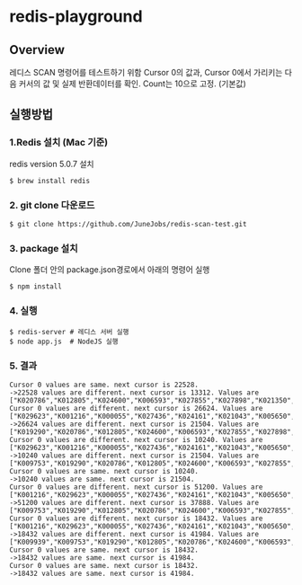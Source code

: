 # redis-playground
## Overview

레디스 SCAN 명령어를 테스트하기 위함
Cursor 0의 값과, Cursor 0에서 가리키는 다음 커서의 값 및 실제 반환데이터를 확인.
Count는 10으로 고정. (기본값)

## 실행방법

### 1.Redis 설치 (Mac 기준)
redis version 5.0.7 설치
```shell
$ brew install redis
```

### 2. git clone 다운로드
```shell
$ git clone https://github.com/JuneJobs/redis-scan-test.git
```

### 3. package 설치
Clone 폴더 안의 package.json경로에서 아래의 명령어 실행
```shell
$ npm install
```

### 4. 실행
```shell
$ redis-server # 레디스 서버 실행
$ node app.js  # NodeJS 실행
```

### 5. 결과
```shell
Cursor 0 values are same. next cursor is 22528.
->22528 values are different. next cursor is 13312. Values are ["K020786","K012805","K024600","K006593","K027855","K027898","K021350","K028085","K001383","K025835"]
Cursor 0 values are different. next cursor is 26624. Values are ["K029623","K001216","K000055","K027436","K024161","K021043","K005650","K021445","K009939","K009753"]
->26624 values are different. next cursor is 21504. Values are ["K019290","K020786","K012805","K024600","K006593","K027855","K027898","K021350","K028085","K001383"]
Cursor 0 values are different. next cursor is 10240. Values are ["K029623","K001216","K000055","K027436","K024161","K021043","K005650","K021445","K030516","K009939"]
->10240 values are different. next cursor is 21504. Values are ["K009753","K019290","K020786","K012805","K024600","K006593","K027855","K027898","K021350","K028085","K001383"]
Cursor 0 values are same. next cursor is 10240.
->10240 values are same. next cursor is 21504.
Cursor 0 values are different. next cursor is 51200. Values are ["K001216","K029623","K000055","K027436","K024161","K021043","K005650","K021445","K030516","K009939"]
->51200 values are different. next cursor is 37888. Values are ["K009753","K019290","K012805","K020786","K024600","K006593","K027855","K027898","K021350","K001383","K028085"]
Cursor 0 values are different. next cursor is 18432. Values are ["K001216","K029623","K000055","K027436","K024161","K021043","K005650","K021445","K033600","K030516"]
->18432 values are different. next cursor is 41984. Values are ["K009939","K009753","K019290","K012805","K020786","K024600","K006593","K027855","K033033","K027898"]
Cursor 0 values are same. next cursor is 18432.
->18432 values are same. next cursor is 41984.
Cursor 0 values are same. next cursor is 18432.
->18432 values are same. next cursor is 41984.
```